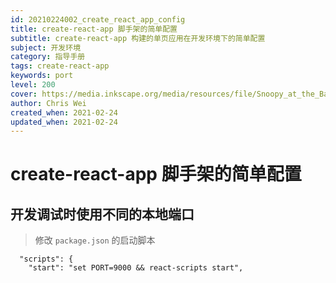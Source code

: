 ```yaml
---
id: 20210224002_create_react_app_config
title: create-react-app 脚手架的简单配置
subtitle: create-react-app 构建的单页应用在开发环境下的简单配置
subject: 开发环境
category: 指导手册
tags: create-react-app
keywords: port
level: 200
cover: https://media.inkscape.org/media/resources/file/Snoopy_at_the_Bar.png
author: Chris Wei
created_when: 2021-02-24
updated_when: 2021-02-24
---
```


# create-react-app 脚手架的简单配置

## 开发调试时使用不同的本地端口

> 修改 `package.json` 的启动脚本

```
  "scripts": {
    "start": "set PORT=9000 && react-scripts start",
```
